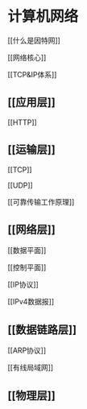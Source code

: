 # 计算机网络

[[什么是因特网]]

[[网络核心]]

[[TCP&IP体系]]

## [[应用层]]

[[HTTP]]


## [[运输层]]


[[TCP]]

[[UDP]]

[[可靠传输工作原理]]


## [[网络层]]

[[数据平面]]

[[控制平面]]

[[IP协议]]

[[IPv4数据报]]

## [[数据链路层]]

[[ARP协议]]

[[有线局域网]]

## [[物理层]]

